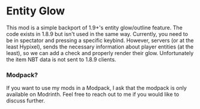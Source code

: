 # Entity Glow

This mod is a simple backport of 1.9+'s entity glow/outline feature. The code exists in 1.8.9 but isn't used in the same way. Currently, you need to be in spectator and pressing a specific keybind. However, servers (or at the least Hypixel), sends the necessary information about player entities (at the least), so we can add a check and properly render their glow. Unfortunately the item NBT data is not sent to 1.8.9 clients.

### Modpack?

If you want to use my mods in a Modpack, I ask that the modpack is only available on Modrinth. Feel free to reach out to me if you would like to discuss further.
